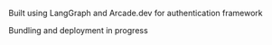 Built using LangGraph and Arcade.dev for authentication framework

Bundling and deployment in progress
